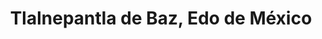 ---
title: Tlalnepantla de Baz, Edo de México
url: /tlalnepantla-de-baz-edo-de-mexico/
latitude: 19.514
longitude: -99.209
---
